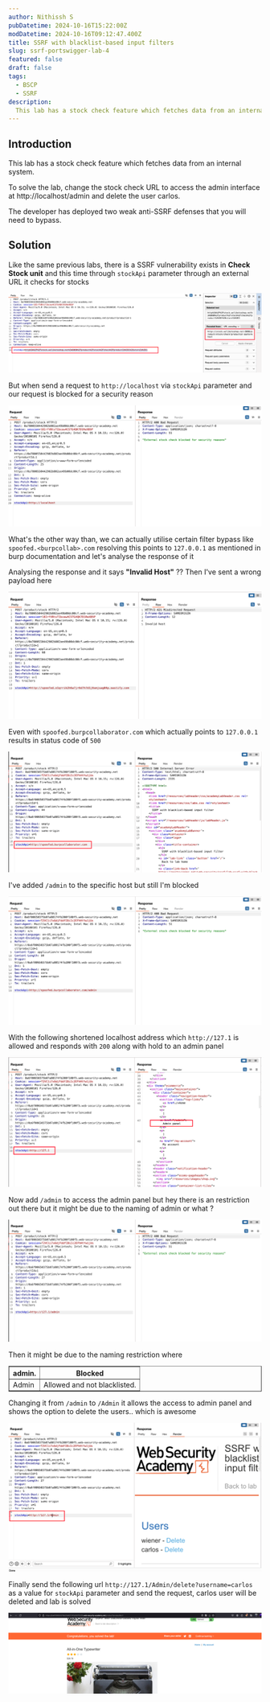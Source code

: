 ```yaml
---
author: Nithissh S
pubDatetime: 2024-10-16T15:22:00Z
modDatetime: 2024-10-16T09:12:47.400Z
title: SSRF with blacklist-based input filters
slug: ssrf-portswigger-lab-4
featured: false
draft: false
tags:
  - BSCP
  - SSRF
description:
  This lab has a stock check feature which fetches data from an internal system. To solve the lab, change the stock check URL to access the admin interface at http://localhost/admin and delete the user carlos. The developer has deployed two weak anti-SSRF defenses that you will need to bypass. 
---
```


## Introduction

This lab has a stock check feature which fetches data from an internal system.

To solve the lab, change the stock check URL to access the admin interface at http://localhost/admin and delete the user carlos.

The developer has deployed two weak anti-SSRF defenses that you will need to bypass. 

## Solution

Like the same previous labs, there is a SSRF vulnerability exists in **Check Stock unit** and this time through `stockApi` parameter through an external URL it checks for stocks 

![](../../assets/images/bscp/ssrf/ssrf-15.png)

But when send a request to `http://localhost` via `stockApi` parameter and our request is blocked for a security reason 

![](../../assets/images/bscp/ssrf/ssrf-16.png)

What's the other way than, we can actually utilise certain filter bypass like `spoofed.<burpcollab>.com` resolving this points to `127.0.0.1` as mentioned in burp documentation and let's analyse the response of it 

Analysing the response and it says **"Invalid Host"** ?? Then I've sent a wrong payload here 

![](../../assets/images/bscp/ssrf/ssrf-17.png)

Even with `spoofed.burpcollaborator.com` which actually points to `127.0.0.1` results in status code of `500`

![](../../assets/images/bscp/ssrf/ssrf-18.png)

I've added `/admin` to the specific host but still I'm blocked 

![](../../assets/images/bscp/ssrf/ssrf-19.png)

With the following shortened localhost address which `http://127.1` is allowed and responds with `200` along with hold to an admin panel 

![](../../assets/images/bscp/ssrf/ssrf-20.png)

Now add `/admin` to access the admin panel but hey there is an restriction out there but it might be due to the naming of admin or what ?

![](../../assets/images/bscp/ssrf/ssrf-21.png)

Then it might be due to the naming restriction where 

<table border="1">
  <tr>
    <th>admin.</th>
    <th>Blocked</th>
  </tr>
  <tr>
    <td>Admin</td>
    <td>Allowed and not blacklisted.</td>
  </tr>
</table>

Changing it from `/admin` to `/Admin` it allows the access to admin panel and shows the option to delete the users.. which is awesome 

![](../../assets/images/bscp/ssrf/ssrf-22.png)

Finally send the following url `http://127.1/Admin/delete?username=carlos` as a value for `stockApi` parameter and send the request, carlos user will be deleted and lab is solved 

![](../../assets/images/bscp/ssrf/ssrf-23.png)